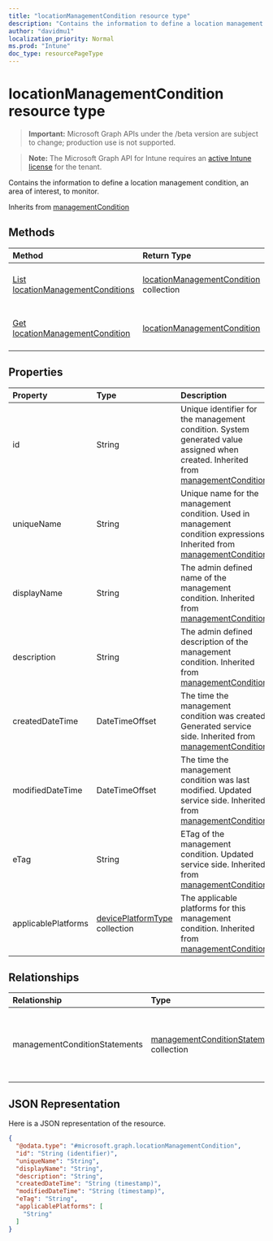 ```yaml
---
title: "locationManagementCondition resource type"
description: "Contains the information to define a location management condition, an area of interest, to monitor."
author: "davidmu1"
localization_priority: Normal
ms.prod: "Intune"
doc_type: resourcePageType
---
```


# locationManagementCondition resource type

> **Important:** Microsoft Graph APIs under the /beta version are subject to change; production use is not supported.

> **Note:** The Microsoft Graph API for Intune requires an [active Intune license](https://go.microsoft.com/fwlink/?linkid=839381) for the tenant.

Contains the information to define a location management condition, an area of interest, to monitor.


Inherits from [managementCondition](../resources/intune-fencing-managementcondition.md)

## Methods
|Method|Return Type|Description|
|:---|:---|:---|
|[List locationManagementConditions](../api/intune-fencing-locationmanagementcondition-list.md)|[locationManagementCondition](../resources/intune-fencing-locationmanagementcondition.md) collection|List properties and relationships of the [locationManagementCondition](../resources/intune-fencing-locationmanagementcondition.md) objects.|
|[Get locationManagementCondition](../api/intune-fencing-locationmanagementcondition-get.md)|[locationManagementCondition](../resources/intune-fencing-locationmanagementcondition.md)|Read properties and relationships of the [locationManagementCondition](../resources/intune-fencing-locationmanagementcondition.md) object.|

## Properties
|Property|Type|Description|
|:---|:---|:---|
|id|String|Unique identifier for the management condition. System generated value assigned when created. Inherited from [managementCondition](../resources/intune-fencing-managementcondition.md)|
|uniqueName|String|Unique name for the management condition. Used in management condition expressions. Inherited from [managementCondition](../resources/intune-fencing-managementcondition.md)|
|displayName|String|The admin defined name of the management condition. Inherited from [managementCondition](../resources/intune-fencing-managementcondition.md)|
|description|String|The admin defined description of the management condition. Inherited from [managementCondition](../resources/intune-fencing-managementcondition.md)|
|createdDateTime|DateTimeOffset|The time the management condition was created. Generated service side. Inherited from [managementCondition](../resources/intune-fencing-managementcondition.md)|
|modifiedDateTime|DateTimeOffset|The time the management condition was last modified. Updated service side. Inherited from [managementCondition](../resources/intune-fencing-managementcondition.md)|
|eTag|String|ETag of the management condition. Updated service side. Inherited from [managementCondition](../resources/intune-fencing-managementcondition.md)|
|applicablePlatforms|[devicePlatformType](../resources/intune-shared-deviceplatformtype.md) collection|The applicable platforms for this management condition. Inherited from [managementCondition](../resources/intune-fencing-managementcondition.md)|

## Relationships
|Relationship|Type|Description|
|:---|:---|:---|
|managementConditionStatements|[managementConditionStatement](../resources/intune-fencing-managementconditionstatement.md) collection|The management condition statements associated to the management condition. Inherited from [managementCondition](../resources/intune-fencing-managementcondition.md)|

## JSON Representation
Here is a JSON representation of the resource.
<!-- {
  "blockType": "resource",
  "keyProperty": "id",
  "@odata.type": "microsoft.graph.locationManagementCondition"
}
-->
``` json
{
  "@odata.type": "#microsoft.graph.locationManagementCondition",
  "id": "String (identifier)",
  "uniqueName": "String",
  "displayName": "String",
  "description": "String",
  "createdDateTime": "String (timestamp)",
  "modifiedDateTime": "String (timestamp)",
  "eTag": "String",
  "applicablePlatforms": [
    "String"
  ]
}
```



